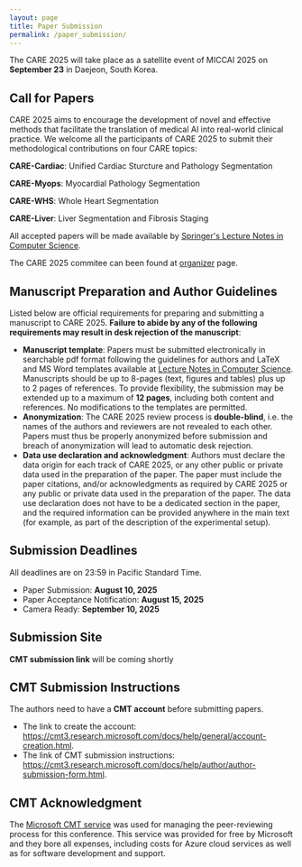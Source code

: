 ```yaml
---
layout: page
title: Paper Submission
permalink: /paper_submission/
---
```


The CARE 2025 will take place as a satellite event of MICCAI 2025 on **September 23** in Daejeon, South Korea. 

## Call for Papers

CARE 2025 aims to encourage the development of novel and effective methods that facilitate the translation of medical AI into real-world clinical practice. We welcome all the participants of CARE 2025 to submit their methodological contributions on four CARE topics:

**CARE-Cardiac**: Unified Cardiac Sturcture and Pathology Segmentation

**CARE-Myops**: Myocardial Pathology Segmentation

**CARE-WHS**: Whole Heart Segmentation

**CARE-Liver**: Liver Segmentation and Fibrosis Staging

All accepted papers will be made available by [Springer's Lecture Notes in Computer Science](https://www.springer.com/gp/computer-science/lncs). 

The CARE 2025 commitee can been found at [organizer](https://zmic.org.cn/care_2025/organizers/) page.

## Manuscript Preparation and Author Guidelines

Listed below are official requirements for preparing and submitting a manuscript to CARE 2025. **Failure to abide by any of the following requirements may result in desk rejection of the manuscript**:

- **Manuscript template**: Papers must be submitted electronically in searchable pdf format following the guidelines for authors and LaTeX and MS Word templates available at [Lecture Notes in Computer Science](https://www.springer.com/gp/computer-science/lncs/conference-proceedings-guidelines). Manuscripts should be up to 8-pages (text, figures and tables) plus up to 2 pages of references. To provide flexibility, the submission may be extended up to a maximum of **12 pages**, including both content and references. No modifications to the templates are permitted. 
- **Anonymization**: The CARE 2025 review process is **double-blind**, i.e. the names of the authors and reviewers are not revealed to each other. Papers must thus be properly anonymized before submission and breach of anonymization will lead to automatic desk rejection.
- **Data use declaration and acknowledgment**: Authors must declare the data origin for each track of CARE 2025, or any other public or private data used in the preparation of the paper. The paper must include the paper citations, and/or acknowledgments as required by CARE 2025 or any public or private data used in the preparation of the paper. The data use declaration does not have to be a dedicated section in the paper, and the required information can be provided anywhere in the main text (for example, as part of the description of the experimental setup).

## Submission Deadlines

All deadlines are on 23:59 in Pacific Standard Time.

- Paper Submission:  **August 10, 2025**
- Paper Acceptance Notification:  **August 15, 2025**
- Camera Ready:  **September 10, 2025**

## Submission Site

**CMT submission link** will be coming shortly

## CMT Submission Instructions 

The authors need to have a **CMT account** before submitting papers.

- The link to create the account: https://cmt3.research.microsoft.com/docs/help/general/account-creation.html.
- The link of CMT submission instructions: https://cmt3.research.microsoft.com/docs/help/author/author-submission-form.html.

## CMT Acknowledgment

The [Microsoft CMT service](https://cmt3.research.microsoft.com/) was used for managing the peer-reviewing process for this conference. This service was provided for free by Microsoft and they bore all expenses, including costs for Azure cloud services as well as for software development and support.
